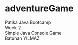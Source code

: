 # adventureGame
Patika Java Bootcamp <br/>
Week-2 <br/>
Simple Java Console Game <br/>
Batuhan YILMAZ
